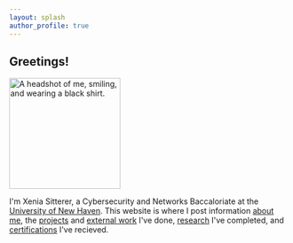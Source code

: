 ```yaml
---
layout: splash
author_profile: true
---
```


## Greetings!

<img style=": .align-left;" src="/assets/images/bio-photo.png" alt="A headshot of me, smiling, and wearing a black shirt." width="200"/>

I'm Xenia Sitterer, a Cybersecurity and Networks Baccaloriate at the [University of New Haven](https://www.newhaven.edu). This website is where I post information [about me](/about), the [projects](/projects) and [external work](/portfolio) I've done, [research](/research) I've completed, and [certifications](/certifications) I've recieved. 
